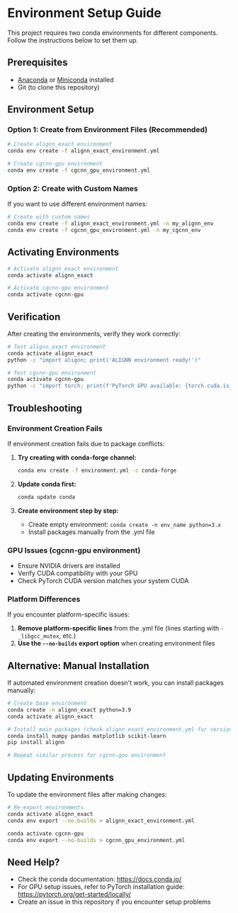 # Environment Setup Guide

This project requires two conda environments for different components. Follow the instructions below to set them up.

## Prerequisites

- [Anaconda](https://www.anaconda.com/products/distribution) or [Miniconda](https://docs.conda.io/en/latest/miniconda.html) installed
- Git (to clone this repository)

## Environment Setup

### Option 1: Create from Environment Files (Recommended)

```bash
# Create alignn_exact environment
conda env create -f alignn_exact_environment.yml

# Create cgcnn-gpu environment
conda env create -f cgcnn_gpu_environment.yml
```

### Option 2: Create with Custom Names

If you want to use different environment names:

```bash
# Create with custom names
conda env create -f alignn_exact_environment.yml -n my_alignn_env
conda env create -f cgcnn_gpu_environment.yml -n my_cgcnn_env
```

## Activating Environments

```bash
# Activate alignn_exact environment
conda activate alignn_exact

# Activate cgcnn-gpu environment  
conda activate cgcnn-gpu
```

## Verification

After creating the environments, verify they work correctly:

```bash
# Test alignn_exact environment
conda activate alignn_exact
python -c "import alignn; print('ALIGNN environment ready!')"

# Test cgcnn-gpu environment
conda activate cgcnn-gpu
python -c "import torch; print(f'PyTorch GPU available: {torch.cuda.is_available()}')"
```

## Troubleshooting

### Environment Creation Fails

If environment creation fails due to package conflicts:

1. **Try creating with conda-forge channel:**
   ```bash
   conda env create -f environment.yml -c conda-forge
   ```

2. **Update conda first:**
   ```bash
   conda update conda
   ```

3. **Create environment step by step:**
   - Create empty environment: `conda create -n env_name python=3.x`
   - Install packages manually from the .yml file

### GPU Issues (cgcnn-gpu environment)

- Ensure NVIDIA drivers are installed
- Verify CUDA compatibility with your GPU
- Check PyTorch CUDA version matches your system CUDA

### Platform Differences

If you encounter platform-specific issues:

1. **Remove platform-specific lines** from the .yml file (lines starting with `- _libgcc_mutex`, etc.)
2. **Use the `--no-builds` export option** when creating environment files

## Alternative: Manual Installation

If automated environment creation doesn't work, you can install packages manually:

```bash
# Create base environment
conda create -n alignn_exact python=3.9
conda activate alignn_exact

# Install main packages (check alignn_exact_environment.yml for versions)
conda install numpy pandas matplotlib scikit-learn
pip install alignn

# Repeat similar process for cgcnn-gpu environment
```

## Updating Environments

To update the environment files after making changes:

```bash
# Re-export environments
conda activate alignn_exact
conda env export --no-builds > alignn_exact_environment.yml

conda activate cgcnn-gpu  
conda env export --no-builds > cgcnn_gpu_environment.yml
```

## Need Help?

- Check the conda documentation: https://docs.conda.io/
- For GPU setup issues, refer to PyTorch installation guide: https://pytorch.org/get-started/locally/
- Create an issue in this repository if you encounter setup problems